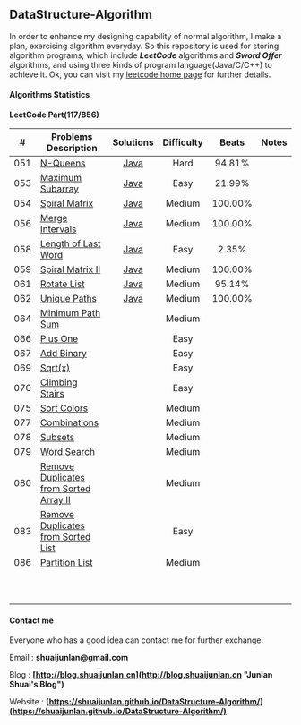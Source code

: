 ## DataStructure-Algorithm

In order to enhance my designing capability of normal algorithm, I make a plan, exercising algorithm everyday. So this repository is used for storing algorithm programs, which include ___LeetCode___ algorithms and ___Sword Offer___ algorithms, and using three kinds of program language(Java/C/C++) to achieve it. Ok, you can visit my [leetcode home page](https://leetcode.com/shuaijunlan/ "leetcode home page") for further details.



#### Algorithms Statistics

**LeetCode Part(117/856)**

|  #   | Problems Description                                         |                          Solutions                           | Difficulty |  Beats  | Notes |
| :--: | ------------------------------------------------------------ | :----------------------------------------------------------: | :--------: | :-----: | ----- |
| 051  | [N-Queens](https://leetcode.com/problems/n-queens)           | [Java](https://github.com/shuaijunlan/DataStructure-Algorithm/blob/master/Leetcode/Java/%24051/Solution.java) |    Hard    | 94.81%  |       |
| 053  | [Maximum Subarray](https://leetcode.com/problems/maximum-subarray/description/) | [Java](https://github.com/shuaijunlan/DataStructure-Algorithm/blob/master/Leetcode/Java/%24053/Solution.java) |    Easy    | 21.99%  |       |
| 054  | [Spiral Matrix](https://leetcode.com/problems/spiral-matrix/description/) | [Java](https://github.com/shuaijunlan/DataStructure-Algorithm/blob/master/Leetcode/Java/%24054/Solution.java) |   Medium   | 100.00% |       |
| 056  | [Merge Intervals](https://leetcode.com/problems/merge-intervals/description/) | [Java](https://github.com/shuaijunlan/DataStructure-Algorithm/blob/master/Leetcode/Java/%24056/Solution.java) |   Medium   | 100.00% |       |
| 058  | [Length of Last Word](https://leetcode.com/problems/length-of-last-word/description/) | [Java](https://github.com/shuaijunlan/DataStructure-Algorithm/blob/master/Leetcode/Java/%24058/Solution.java) |    Easy    |  2.35%  |       |
| 059  | [Spiral Matrix II](https://leetcode.com/problems/spiral-matrix-ii) | [Java](https://github.com/shuaijunlan/DataStructure-Algorithm/blob/master/Leetcode/Java/%24059/Solution.java) |   Medium   | 100.00% |       |
| 061  | [Rotate List](https://leetcode.com/problems/rotate-list)     | [Java](https://github.com/shuaijunlan/DataStructure-Algorithm/blob/master/Leetcode/Java/%24061/Solution.java) |   Medium   | 95.14%  |       |
| 062  | [Unique Paths](https://leetcode.com/problems/unique-paths)   | [Java](https://github.com/shuaijunlan/DataStructure-Algorithm/blob/master/Leetcode/Java/%24062/Solution.java) |   Medium   | 100.00% |       |
| 064  | [Minimum Path Sum](https://leetcode.com/problems/minimum-path-sum) |                                                              |   Medium   |         |       |
| 066  | [Plus One](https://leetcode.com/problems/plus-one)           |                                                              |    Easy    |         |       |
| 067  | [Add Binary](https://leetcode.com/problems/add-binary)       |                                                              |    Easy    |         |       |
| 069  | [Sqrt(x)](https://leetcode.com/problems/sqrtx)               |                                                              |    Easy    |         |       |
| 070  | [Climbing Stairs](https://leetcode.com/problems/climbing-stairs) |                                                              |    Easy    |         |       |
| 075  | [Sort Colors](https://leetcode.com/problems/sort-colors)     |                                                              |   Medium   |         |       |
| 077  | [Combinations](https://leetcode.com/problems/combinations)   |                                                              |   Medium   |         |       |
| 078  | [ Subsets](https://leetcode.com/problems/subsets)            |                                                              |   Medium   |         |       |
| 079  | [Word Search](https://leetcode.com/problems/word-search)     |                                                              |   Medium   |         |       |
| 080  | [Remove Duplicates from Sorted Array II](https://leetcode.com/problems/remove-duplicates-from-sorted-array-ii) |                                                              |   Medium   |         |       |
| 083  | [Remove Duplicates from Sorted List](https://leetcode.com/problems/remove-duplicates-from-sorted-list) |                                                              |    Easy    |         |       |
| 086  | [Partition List](https://leetcode.com/problems/partition-list) |                                                              |   Medium   |         |       |
|      |                                                              |                                                              |            |         |       |
|      |                                                              |                                                              |            |         |       |
|      |                                                              |                                                              |            |         |       |
|      |                                                              |                                                              |            |         |       |
|      |                                                              |                                                              |            |         |       |
|      |                                                              |                                                              |            |         |       |
|      |                                                              |                                                              |            |         |       |
|      |                                                              |                                                              |            |         |       |
|      |                                                              |                                                              |            |         |       |
|      |                                                              |                                                              |            |         |       |

#### Contact me

Everyone who has a good idea can contact me for further exchange.

Email : __shuaijunlan@gmail.com__ 

Blog : __[http://blog.shuaijunlan.cn](http://blog.shuaijunlan.cn "Junlan Shuai's Blog")__

Website : __[https://shuaijunlan.github.io/DataStructure-Algorithm/](https://shuaijunlan.github.io/DataStructure-Algorithm/)__